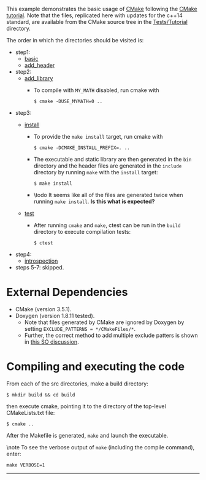 This example demonstrates the basic usage of [CMake] following the [CMake tutorial]. Note that the files, replicated
here with updates for the c++14 standard, are available from the CMake source tree in the
[Tests/Tutorial][cmake_step_files] directory.
 
The order in which the directories should be visited is:
- step1:
	- [basic](src/step1/basic/)
	- [add_header](src/step1/add_header/)
- step2:
	- [add_library](src/step2/add_library/)
		- To compile with `MY_MATH` disabled, run cmake with 

			  $ cmake -DUSE_MYMATH=0 ..

- step3:
	- [install](src/step3/install/)
		- To provide the `make install` target, run cmake with

			  $ cmake -DCMAKE_INSTALL_PREFIX=. ..

		- The executable and static library are then generated in the `bin` directory and the header files are generated
		  in the `include` directory by running `make` with the `install` target:

			  $ make install

		- \todo It seems like all of the files are generated twice when running `make install`. **Is this what is
		  expected?**

	- [test](src/step3/test/)
		- After running `cmake` and `make`, ctest can be run in the `build` directory to execute compilation tests:

			  $ ctest

- step4:
	- [introspection](src/step4/introspect/)
- steps 5-7: skipped.


# External Dependencies
 
- CMake (version 3.5.1).
- Doxygen (version 1.8.11 tested).
	- Note that files generated by CMake are ignored by Doxygen by setting `EXCLUDE_PATTERNS = */CMakeFiles/*`.
	- Further, the correct method to add multiple exclude patters is shown in [this SO discussion][SO_doxygen_exclude].
 
# Compiling and executing the code
 
From each of the src directories, make a build directory:
```{sh}
$ mkdir build && cd build
```
then execute cmake, pointing it to the directory of the top-level CMakeLists.txt file:
```{sh}
$ cmake ..
```
After the Makefile is generated, `make` and launch the executable.

\note To see the verbose output of `make` (including the compile command), enter:
```{sh}
make VERBOSE=1
```


 
<!-- References: (This is an HTML comment block which is hidden from doxygen and markdown) -->
---
[CMake]: https://cmake.org/
[CMake tutorial]: https://cmake.org/cmake-tutorial/
[cmake_step_files]: https://gitlab.kitware.com/cmake/cmake/tree/master/Tests/Tutorial
[SO_doxygen_exclude]: https://stackoverflow.com/questions/5507055/excluding-directories-for-doxygen
